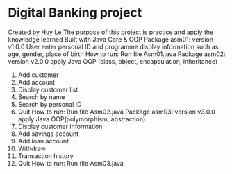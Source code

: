 # Digital Banking project
Created by Huy Le
The purpose of this project is practice and apply the knowledge learned
Built with
  Java Core & OOP
Package asm01: version v1.0.0 User enter personal ID and programme display information such as age, gender, place of birth
  How to run: 
    Run file Asm01.java
Package asm02: version v2.0.0 apply Java OOP (class, object, encapsulation, inheritance)
  1. Add customer
  2. Add account
  3. Display customer list
  4. Search by name
  5. Search by personal ID
  0. Quit
  How to run:
    Run file Asm02.java
Package asm03: version v3.0.0 apply Java OOP(polymorphism, abstraction)
  1. Display customer information
  2. Add savings account
  3. Add loan account
  4. Withdraw
  5. Transaction history
  0. Quit
  How to run:
    Run file Asm03.java
    
     
    
  
